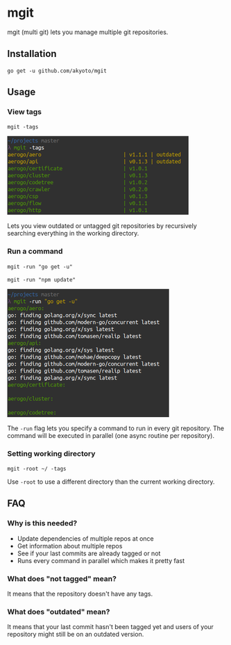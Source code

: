 # mgit

mgit (multi git) lets you manage multiple git repositories.

## Installation

```shell
go get -u github.com/akyoto/mgit
```

## Usage

### View tags

```shell
mgit -tags
```

![View git tags](docs/view-tags.png)

Lets you view outdated or untagged git repositories by recursively searching everything in the working directory.

### Run a command

```shell
mgit -run "go get -u"
```

```shell
mgit -run "npm update"
```

![Run command](docs/run-command.png)

The `-run` flag lets you specify a command to run in every git repository. The command will be executed in parallel (one async routine per repository).

### Setting working directory

```shell
mgit -root ~/ -tags
```

Use `-root` to use a different directory than the current working directory.

## FAQ

### Why is this needed?

* Update dependencies of multiple repos at once
* Get information about multiple repos
* See if your last commits are already tagged or not
* Runs every command in parallel which makes it pretty fast

### What does "not tagged" mean?

It means that the repository doesn't have any tags.

### What does "outdated" mean?

It means that your last commit hasn't been tagged yet and users of your repository might still be on an outdated version.
